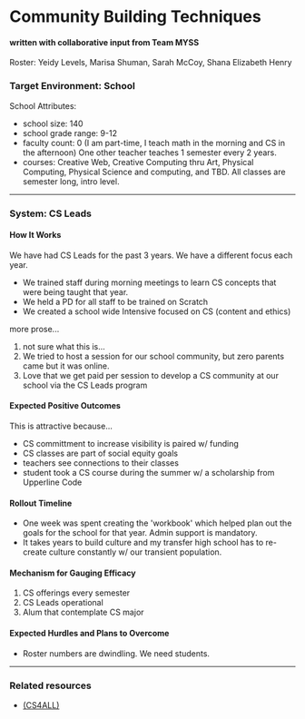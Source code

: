 # Community Building Techniques
#### written with collaborative input from Team MYSS
Roster: Yeidy Levels, Marisa Shuman, Sarah McCoy, Shana Elizabeth Henry

### Target Environment: School
School Attributes:
* school size: 140
* school grade range: 9-12
* faculty count: 0 (I am part-time, I teach math in the morning and CS in the afternoon) One other teacher teaches 1 semester every 2 years. 
* courses: Creative Web, Creative Computing thru Art, Physical Computing, Physical Science and computing, and TBD.  All classes are semester long, intro level.

* * *

### System: CS Leads

#### How It Works
We have had CS Leads for the past 3 years.  We have a different focus each year. 
* We trained staff during morning meetings to learn CS concepts that were being taught that year.
* We held a PD for all staff to be trained on Scratch
* We created a school wide Intensive focused on CS (content and ethics)

more prose...
1. not sure what this is...
2. We tried to host a session for our school community, but zero parents came but it was online.
3. Love that we get paid per session to develop a CS community at our school via the CS Leads program


#### Expected Positive Outcomes
This is attractive because...
* CS committment to increase visibility is paired w/ funding
* CS classes are part of social equity goals
* teachers see connections to their classes
* student took a CS course during the summer w/ a scholarship from Upperline Code

#### Rollout Timeline
* One week was spent creating the 'workbook' which helped plan out the goals for the school for that year. Admin support is mandatory.
* It takes years to build culture and my transfer high school has to re-create culture constantly w/ our transient population.

#### Mechanism for Gauging Efficacy
1. CS offerings every semester
2. CS Leads operational
3. Alum that contemplate CS major

#### Expected Hurdles and Plans to Overcome
* Roster numbers are dwindling.  We need students. 

* * *

### Related resources
* [(CS4ALL)]((https://blueprint.cs4all.nyc/resources/))